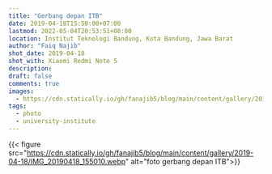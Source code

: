```yaml
---
title: "Gerbang depan ITB"
date: 2019-04-18T15:50:00+07:00
lastmod: 2022-05-04T20:53:51+08:00
location: Institut Teknologi Bandung, Kota Bandung, Jawa Barat
author: "Faiq Najib"
shot_date: 2019-04-18
shot_with: Xiaomi Redmi Note 5
description:
draft: false
comments: true
images:
  - https://cdn.statically.io/gh/fanajib5/blog/main/content/gallery/2019-04-18/IMG_20190418_155010__thumbnail.webp
tags:
  - photo
  - university-institute
---
```


{{< figure src="https://cdn.statically.io/gh/fanajib5/blog/main/content/gallery/2019-04-18/IMG_20190418_155010.webp" alt="foto gerbang depan ITB">}}
